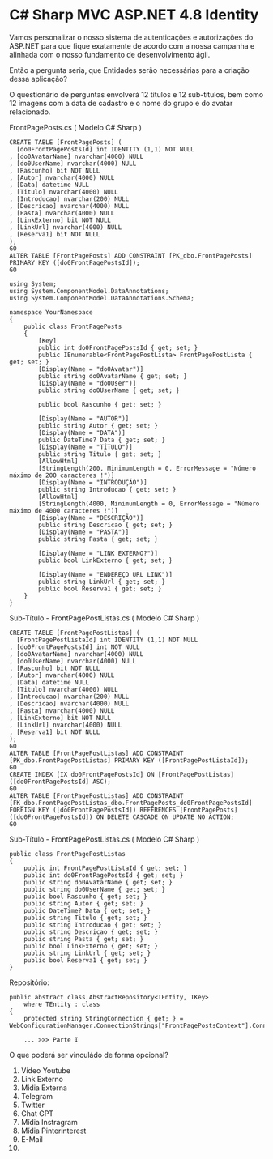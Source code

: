 # C# Sharp MVC ASP.NET 4.8 Identity 

Vamos personalizar o nosso sistema de autenticações e autorizações do ASP.NET para que fique exatamente de acordo com a nossa campanha e alinhada com o nosso fundamento de desenvolvimento ágil.

Então a pergunta seria, que Entidades serão necessárias para a criação dessa aplicação?

O questionário de perguntas envolverá 12 títulos e 12 sub-títulos, bem como 12 imagens com a data de cadastro e o nome do grupo e do avatar relacionado.

FrontPagePosts.cs ( Modelo C# Sharp )

```
CREATE TABLE [FrontPagePosts] (
  [do0FrontPagePostsId] int IDENTITY (1,1) NOT NULL
, [do0AvatarName] nvarchar(4000) NULL
, [do0UserName] nvarchar(4000) NULL
, [Rascunho] bit NOT NULL
, [Autor] nvarchar(4000) NULL
, [Data] datetime NULL
, [Titulo] nvarchar(4000) NULL
, [Introducao] nvarchar(200) NULL
, [Descricao] nvarchar(4000) NULL
, [Pasta] nvarchar(4000) NULL
, [LinkExterno] bit NOT NULL
, [LinkUrl] nvarchar(4000) NULL
, [Reserva1] bit NOT NULL
);
GO
ALTER TABLE [FrontPagePosts] ADD CONSTRAINT [PK_dbo.FrontPagePosts] PRIMARY KEY ([do0FrontPagePostsId]);
GO
```

```
using System;
using System.ComponentModel.DataAnnotations;
using System.ComponentModel.DataAnnotations.Schema;

namespace YourNamespace
{
    public class FrontPagePosts
    {
        [Key]
        public int do0FrontPagePostsId { get; set; }
        public IEnumerable<FrontPagePostLista> FrontPagePostLista { get; set; }
        [Display(Name = "do0Avatar")]
        public string do0AvatarName { get; set; }
        [Display(Name = "do0User")]
        public string do0UserName { get; set; }

        public bool Rascunho { get; set; }

        [Display(Name = "AUTOR")]
        public string Autor { get; set; }
        [Display(Name = "DATA")]
        public DateTime? Data { get; set; }
        [Display(Name = "TÍTULO")]
        public string Titulo { get; set; }
        [AllowHtml]
        [StringLength(200, MinimumLength = 0, ErrorMessage = "Número máximo de 200 caracteres !")]
        [Display(Name = "INTRODUÇÃO")]
        public string Introducao { get; set; }
        [AllowHtml]
        [StringLength(4000, MinimumLength = 0, ErrorMessage = "Número máximo de 4000 caracteres !")]
        [Display(Name = "DESCRIÇÃO")]
        public string Descricao { get; set; }
        [Display(Name = "PASTA")]
        public string Pasta { get; set; }

        [Display(Name = "LINK EXTERNO?")]
        public bool LinkExterno { get; set; }

        [Display(Name = "ENDEREÇO URL LINK")]
        public string LinkUrl { get; set; }
        public bool Reserva1 { get; set; }
    }
}

```

Sub-Título - FrontPagePostListas.cs  ( Modelo C# Sharp )

```
CREATE TABLE [FrontPagePostListas] (
  [FrontPagePostListaId] int IDENTITY (1,1) NOT NULL
, [do0FrontPagePostsId] int NOT NULL
, [do0AvatarName] nvarchar(4000) NULL
, [do0UserName] nvarchar(4000) NULL
, [Rascunho] bit NOT NULL
, [Autor] nvarchar(4000) NULL
, [Data] datetime NULL
, [Titulo] nvarchar(4000) NULL
, [Introducao] nvarchar(200) NULL
, [Descricao] nvarchar(4000) NULL
, [Pasta] nvarchar(4000) NULL
, [LinkExterno] bit NOT NULL
, [LinkUrl] nvarchar(4000) NULL
, [Reserva1] bit NOT NULL
);
GO
ALTER TABLE [FrontPagePostListas] ADD CONSTRAINT [PK_dbo.FrontPagePostListas] PRIMARY KEY ([FrontPagePostListaId]);
GO
CREATE INDEX [IX_do0FrontPagePostsId] ON [FrontPagePostListas] ([do0FrontPagePostsId] ASC);
GO
ALTER TABLE [FrontPagePostListas] ADD CONSTRAINT [FK_dbo.FrontPagePostListas_dbo.FrontPagePosts_do0FrontPagePostsId] FOREIGN KEY ([do0FrontPagePostsId]) REFERENCES [FrontPagePosts]([do0FrontPagePostsId]) ON DELETE CASCADE ON UPDATE NO ACTION;
GO
```

Sub-Título - FrontPagePostListas.cs  ( Modelo C# Sharp )

```
public class FrontPagePostListas
{
    public int FrontPagePostListaId { get; set; }
    public int do0FrontPagePostsId { get; set; }
    public string do0AvatarName { get; set; }
    public string do0UserName { get; set; }
    public bool Rascunho { get; set; }
    public string Autor { get; set; }
    public DateTime? Data { get; set; }
    public string Titulo { get; set; }
    public string Introducao { get; set; }
    public string Descricao { get; set; }
    public string Pasta { get; set; }
    public bool LinkExterno { get; set; }
    public string LinkUrl { get; set; }
    public bool Reserva1 { get; set; }
}
```
Repositório:
```
public abstract class AbstractRepository<TEntity, TKey>
    where TEntity : class
{
    protected string StringConnection { get; } = WebConfigurationManager.ConnectionStrings["FrontPagePostsContext"].ConnectionString;

    ... >>> Parte I
```



O que poderá ser vinculádo de forma opcional? 

1. Vídeo Youtube
2. Link Externo
3. Midia Externa
4. Telegram
5. Twitter
6. Chat GPT
7. Mídia Instragram
8. Mídia Pinterinterest
9. E-Mail
10. 